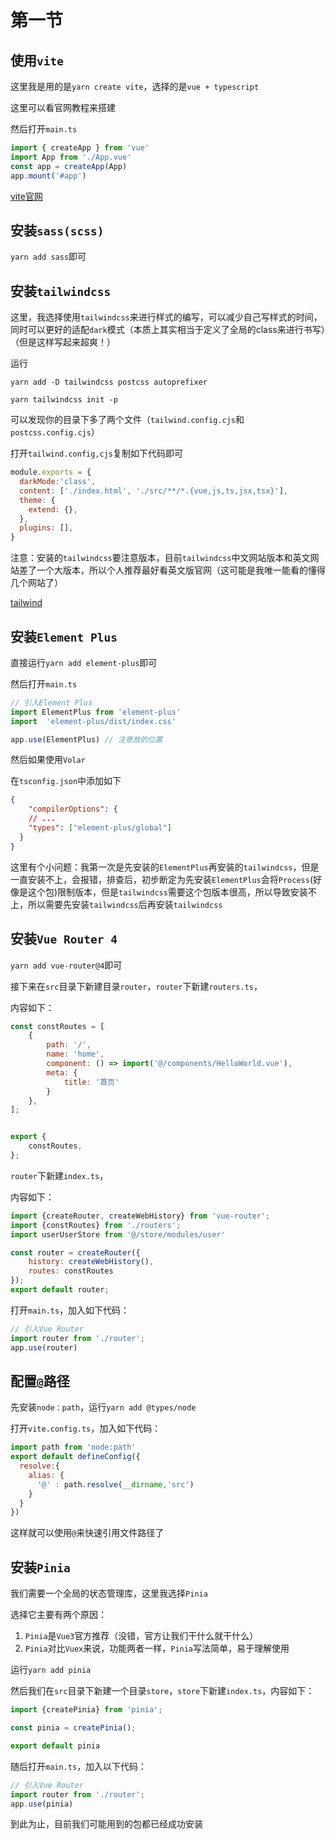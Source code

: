 # 第一节

## 使用`vite`

这里我是用的是`yarn create vite`，选择的是`vue + typescript`

这里可以看官网教程来搭建

然后打开`main.ts`

```js
import { createApp } from 'vue'
import App from './App.vue'
const app = createApp(App)
app.mount('#app')
```

[vite官网](https://cn.vitejs.dev/)

## 安装`sass(scss)`

`yarn add sass`即可

## 安装`tailwindcss`

这里，我选择使用`tailwindcss`来进行样式的编写，可以减少自己写样式的时间，同时可以更好的适配`dark`模式（本质上其实相当于定义了全局的class来进行书写）（但是这样写起来超爽！）

运行

`yarn add -D tailwindcss postcss autoprefixer`

`yarn tailwindcss init -p`

可以发现你的目录下多了两个文件（`tailwind.config.cjs`和`postcss.config.cjs`）

打开`tailwind.config,cjs`复制如下代码即可

```javascript
module.exports = {
  darkMode:'class',
  content: ['./index.html', './src/**/*.{vue,js,ts,jsx,tsx}'],
  theme: {
    extend: {},
  },
  plugins: [],
}
```

注意：安装的`tailwindcss`要注意版本，目前`tailwindcss`中文网站版本和英文网站差了一个大版本，所以个人推荐最好看英文版官网（这可能是我唯一能看的懂得几个网站了）

[tailwind](https://tailwindcss.com/docs/guides/vite)

## 安装`Element Plus`

直接运行`yarn add element-plus`即可

然后打开`main.ts`

```js
// 引入Element Plus
import ElementPlus from 'element-plus'
import  'element-plus/dist/index.css'

app.use(ElementPlus) // 注意放的位置
```

然后如果使用`Volar`

在`tsconfig.json`中添加如下

```json
{
    "compilerOptions": {
    // ...
    "types": ["element-plus/global"]
  }
}
```

这里有个小问题：我第一次是先安装的`ElementPlus`再安装的`tailwindcss`，但是一直安装不上，会报错，排查后，初步断定为先安装`ElementPlus`会将`Process`(好像是这个包)限制版本，但是`tailwindcss`需要这个包版本很高，所以导致安装不上，所以需要先安装`tailwindcss`后再安装`tailwindcss`

## 安装`Vue Router 4`

`yarn add vue-router@4`即可

接下来在`src`目录下新建目录`router`，`router`下新建`routers.ts`，

内容如下：

```js
const constRoutes = [
    {
        path: '/',
        name: 'home',
        component: () => import('@/components/HelloWorld.vue'),
        meta: {
            title: '首页'
        }
    },
];


export {
    constRoutes,
};

```

`router`下新建`index.ts`，

内容如下：

```js
import {createRouter, createWebHistory} from 'vue-router';
import {constRoutes} from './routers';
import userUserStore from '@/store/modules/user'

const router = createRouter({
    history: createWebHistory(),
    routes: constRoutes
});
export default router;
```

打开`main.ts`，加入如下代码：

```js
// 引入Vue Router
import router from './router';
app.use(router)
```

## 配置`@`路径

先安装`node：path`，运行`yarn add @types/node`

打开`vite.config.ts`，加入如下代码：

```js
import path from 'node:path'
export default defineConfig({
  resolve:{
    alias: {
      '@' : path.resolve(__dirname,'src')
    }
  }
})
```

这样就可以使用`@`来快速引用文件路径了

## 安装`Pinia`

我们需要一个全局的状态管理库，这里我选择`Pinia`

选择它主要有两个原因：

1. `Pinia`是`Vue3`官方推荐（没错，官方让我们干什么就干什么）
2. `Pinia`对比`Vuex`来说，功能两者一样，`Pinia`写法简单，易于理解使用

运行`yarn add pinia`

然后我们在`src`目录下新建一个目录`store`，`store`下新建`index.ts`，内容如下：

```js
import {createPinia} from 'pinia';

const pinia = createPinia();

export default pinia
```

随后打开`main.ts`，加入以下代码：

```js
// 引入Vue Router
import router from './router';
app.use(pinia)
```



到此为止，目前我们可能用到的包都已经成功安装
